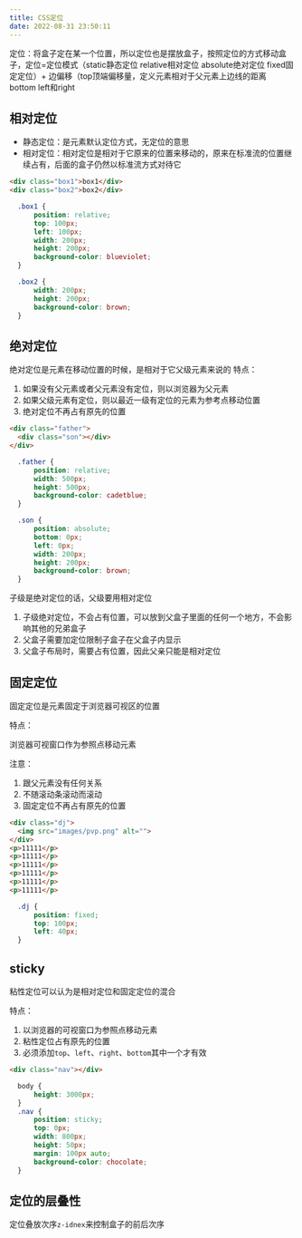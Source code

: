 ```yaml
---
title: CSS定位
date: 2022-08-31 23:50:11
---
```


定位：将盒子定在某一个位置，所以定位也是摆放盒子，按照定位的方式移动盒子，定位=定位模式（static静态定位 relative相对定位 absolute绝对定位 fixed固定定位）+ 边偏移（top顶端偏移量，定义元素相对于父元素上边线的距离 bottom left和right

## 相对定位

- 静态定位：是元素默认定位方式，无定位的意思
- 相对定位：相对定位是相对于它原来的位置来移动的，原来在标准流的位置继续占有，后面的盒子仍然以标准流方式对待它

```html
<div class="box1">box1</div>
<div class="box2">box2</div>
```

```css
  .box1 {
      position: relative;
      top: 100px;
      left: 100px;
      width: 200px;
      height: 200px;
      background-color: blueviolet;
  }

  .box2 {
      width: 200px;
      height: 200px;
      background-color: brown;
  }
```

## 绝对定位

绝对定位是元素在移动位置的时候，是相对于它父级元素来说的
特点：

1. 如果没有父元素或者父元素没有定位，则以浏览器为父元素
2. 如果父级元素有定位，则以最近一级有定位的元素为参考点移动位置
3. 绝对定位不再占有原先的位置

```html
<div class="father">
  <div class="son"></div>
</div>
```

```css
  .father {
      position: relative;
      width: 500px;
      height: 500px;
      background-color: cadetblue;
  }

  .son {
      position: absolute;
      bottom: 0px;
      left: 0px;
      width: 200px;
      height: 200px;
      background-color: brown;
  }
```

子级是绝对定位的话，父级要用相对定位

1. 子级绝对定位，不会占有位置，可以放到父盒子里面的任何一个地方，不会影响其他的兄弟盒子
2. 父盒子需要加定位限制子盒子在父盒子内显示
3. 父盒子布局时，需要占有位置，因此父亲只能是相对定位

## 固定定位

固定定位是元素固定于浏览器可视区的位置

特点：

浏览器可视窗口作为参照点移动元素

注意：

1. 跟父元素没有任何关系
2. 不随滚动条滚动而滚动
3.  固定定位不再占有原先的位置

```html
<div class="dj">
  <img src="images/pvp.png" alt="">
</div>
<p>11111</p>
<p>11111</p>
<p>11111</p>
<p>11111</p>
<p>11111</p>
<p>11111</p>
```

```css
  .dj {
      position: fixed;
      top: 100px;
      left: 40px;
  }
```

## sticky

粘性定位可以认为是相对定位和固定定位的混合

特点：

1. 以浏览器的可视窗口为参照点移动元素
2. 粘性定位占有原先的位置
3. 必须添加`top`、`left`、`right`、`bottom`其中一个才有效

```html
<div class="nav"></div>
```

```css
  body {
      height: 3000px;
  }
  .nav {
      position: sticky;
      top: 0px;
      width: 800px;
      height: 50px;
      margin: 100px auto;
      background-color: chocolate;
  }
```

## 定位的层叠性

定位叠放次序`z-idnex`来控制盒子的前后次序